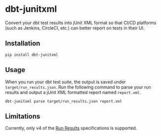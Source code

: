 # dbt-junitxml

Convert your dbt test results into jUnit XML format so that CI/CD platforms (such as Jenkins, CircleCI, etc.)
can better report on tests in their UI.

## Installation

```shell
pip install dbt-junitxml
```


## Usage

When you run your dbt test suite, the output is saved under `target/run_results.json`. Run the following command
to parse your run results and output a jUnit XML formatted report named `report.xml`.

```shell
dbt-junitxml parse target/run_results.json report.xml
```

## Limitations

Currently, only v4 of the [Run Results](https://docs.getdbt.com/reference/artifacts/run-results-json) specifications is supported.
